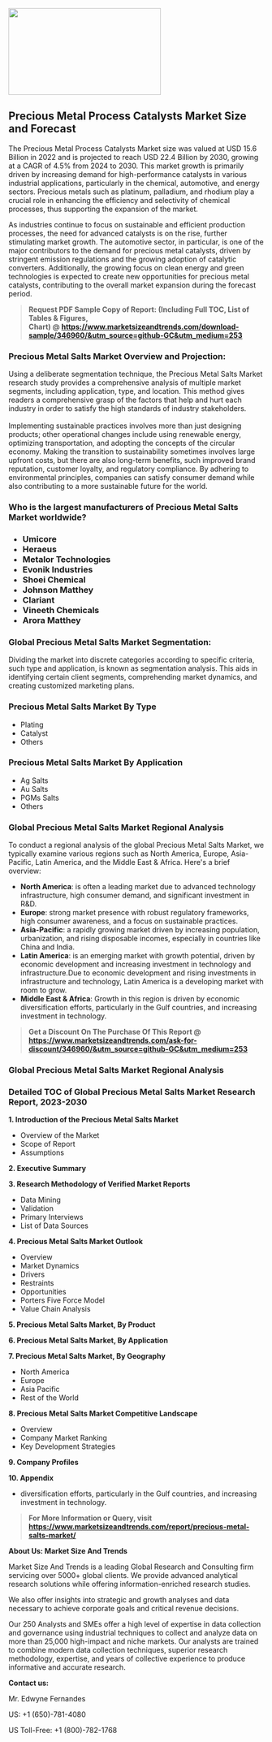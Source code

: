 <p><img class="alignnone size-medium wp-image-20088" src="https://ffe5etoiles.com/wp-content/uploads/2024/12/MST1-300x171.png" alt="" width="300" height="171" /></p><h2>Precious Metal Process Catalysts Market Size and Forecast</h2><p>The Precious Metal Process Catalysts Market size was valued at USD 15.6 Billion in 2022 and is projected to reach USD 22.4 Billion by 2030, growing at a CAGR of 4.5% from 2024 to 2030. This market growth is primarily driven by increasing demand for high-performance catalysts in various industrial applications, particularly in the chemical, automotive, and energy sectors. Precious metals such as platinum, palladium, and rhodium play a crucial role in enhancing the efficiency and selectivity of chemical processes, thus supporting the expansion of the market.</p><p>As industries continue to focus on sustainable and efficient production processes, the need for advanced catalysts is on the rise, further stimulating market growth. The automotive sector, in particular, is one of the major contributors to the demand for precious metal catalysts, driven by stringent emission regulations and the growing adoption of catalytic converters. Additionally, the growing focus on clean energy and green technologies is expected to create new opportunities for precious metal catalysts, contributing to the overall market expansion during the forecast period.</p></p><blockquote id="" class=""><strong>Request PDF Sample Copy of Report: (Including Full TOC, List of Tables &amp; Figures, Chart)&nbsp;@&nbsp;<strong><a href="https://www.marketsizeandtrends.com/download-sample/346960/&utm_source=github-GC&utm_medium=253" target="_blank">https://www.marketsizeandtrends.com/download-sample/346960/&utm_source=github-GC&utm_medium=253</a></strong></strong></blockquote><h3 id="" class="">Precious Metal Salts Market&nbsp;Overview and Projection:</h3><p id="" class="">Using a deliberate segmentation technique, the Precious Metal Salts Market research study provides a comprehensive analysis of multiple market segments, including application, type, and location. This method gives readers a comprehensive grasp of the factors that help and hurt each industry in order to satisfy the high standards of industry stakeholders. <br /> <br />Implementing sustainable practices involves more than just designing products; other operational changes include using renewable energy, optimizing transportation, and adopting the concepts of the circular economy. Making the transition to sustainability sometimes involves large upfront costs, but there are also long-term benefits, such improved brand reputation, customer loyalty, and regulatory compliance. By adhering to environmental principles, companies can satisfy consumer demand while also contributing to a more sustainable future for the world.</p><h3 id="" class="">Who is the largest manufacturers of&nbsp;Precious Metal Salts Market worldwide?</h3><h3 class=""><p><ul><li>Umicore </li><li> Heraeus </li><li> Metalor Technologies </li><li> Evonik Industries </li><li> Shoei Chemical </li><li> Johnson Matthey </li><li> Clariant </li><li> Vineeth Chemicals </li><li> Arora Matthey</li></ul></p></h3><h3 id="" class="">Global&nbsp;Precious Metal Salts Market Segmentation:</h3><p id="" class="">Dividing the market into discrete categories according to specific criteria, such type and application, is known as segmentation analysis. This aids in identifying certain client segments, comprehending market dynamics, and creating customized marketing plans.</p><h3 id="" class="">Precious Metal Salts Market&nbsp;By Type</h3><p><p><ul><li>Plating</li><li> Catalyst</li><li> Others</p></li></ul></p></p><h3 id="" class="">Precious Metal Salts Market&nbsp;By Application</h3><p class=""><p><ul><li>Ag Salts</li><li> Au Salts</li><li> PGMs Salts</li><li> Others</li></ul></p></p><h3 id="" class="">Global Precious Metal Salts Market Regional Analysis</h3><p id="" class="">To conduct a regional analysis of the global Precious Metal Salts Market, we typically examine various regions such as North America, Europe, Asia-Pacific, Latin America, and the Middle East &amp; Africa. Here's a brief overview:</p><ul><li><strong>North America</strong>: is often a leading market due to advanced technology infrastructure, high consumer demand, and significant investment in R&amp;D.</li><li><strong>Europe</strong>: strong market presence with robust regulatory frameworks, high consumer awareness, and a focus on sustainable practices.</li><li><strong>Asia-Pacific</strong>: a rapidly growing market driven by increasing population, urbanization, and rising disposable incomes, especially in countries like China and India.</li><li><strong>Latin America</strong>: is an emerging market with growth potential, driven by economic development and increasing investment in technology and infrastructure.Due to economic development and rising investments in infrastructure and technology, Latin America is a developing market with room to grow.</li><li><strong>Middle East &amp; Africa</strong>: Growth in this region is driven by economic diversification efforts, particularly in the Gulf countries, and increasing investment in technology.</li></ul><blockquote id="" class=""><strong>Get a Discount On The Purchase Of This Report @ <strong><a href="https://www.marketsizeandtrends.com/ask-for-discount/346960/&utm_source=github-GC&utm_medium=253" target="_blank">https://www.marketsizeandtrends.com/ask-for-discount/346960/&utm_source=github-GC&utm_medium=253</a></strong></strong></blockquote><h3 id="" class="">Global Precious Metal Salts Market Regional Analysis</h3><h3 id="" class="">Detailed TOC of Global Precious Metal Salts Market Research Report, 2023-2030</h3><p id="" class=""><strong>1. Introduction of the Precious Metal Salts Market</strong></p><ul><li>Overview of the Market</li><li>Scope of Report</li><li>Assumptions</li></ul><p id="" class=""><strong>2. Executive Summary</strong></p><p id="" class=""><strong>3. Research Methodology of Verified Market Reports</strong></p><ul><li>Data Mining</li><li>Validation</li><li>Primary Interviews</li><li>List of Data Sources</li></ul><p id="" class=""><strong>4. Precious Metal Salts Market Outlook</strong></p><ul><li>Overview</li><li>Market Dynamics</li><li>Drivers</li><li>Restraints</li><li>Opportunities</li><li>Porters Five Force Model</li><li>Value Chain Analysis</li></ul><p id="" class=""><strong>5. Precious Metal Salts Market, By Product</strong></p><p id="" class=""><strong>6. Precious Metal Salts Market, By Application</strong></p><p id="" class=""><strong>7. Precious Metal Salts Market, By Geography</strong></p><ul><li>North America</li><li>Europe</li><li>Asia Pacific</li><li>Rest of the World</li></ul><p id="" class=""><strong>8. Precious Metal Salts Market Competitive Landscape</strong></p><ul><li>Overview</li><li>Company Market Ranking</li><li>Key Development Strategies</li></ul><p id="" class=""><strong>9. Company Profiles</strong></p><p id="" class=""><strong>10. Appendix</strong></p><ul><li>diversification efforts, particularly in the Gulf countries, and increasing investment in technology.</li></ul><blockquote id="" class=""><strong>For More Information or Query, visit <strong><strong><a href="https://www.marketsizeandtrends.com/report/precious-metal-salts-market/" target="_blank">https://www.marketsizeandtrends.com/report/precious-metal-salts-market/</a></strong></strong></strong></blockquote><p id="" class=""><strong>About Us: Market Size And Trends</strong></p><p id="" class="">Market Size And Trends is a leading Global Research and Consulting firm servicing over 5000+ global clients. We provide advanced analytical research solutions while offering information-enriched research studies.</p><p id="" class="">We also offer insights into strategic and growth analyses and data necessary to achieve corporate goals and critical revenue decisions.</p><p id="" class="">Our 250 Analysts and SMEs offer a high level of expertise in data collection and governance using industrial techniques to collect and analyze data on more than 25,000 high-impact and niche markets. Our analysts are trained to combine modern data collection techniques, superior research methodology, expertise, and years of collective experience to produce informative and accurate research.</p><p id="" class=""><strong>Contact us:</strong></p><p id="" class="">Mr. Edwyne Fernandes</p><p id="" class="">US: +1 (650)-781-4080</p><p id="" class="">US Toll-Free: +1 (800)-782-1768</p>
